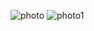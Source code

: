 ![photo](https://github.com/satishgupta2/QR-Generator/assets/126942680/bdedaa17-660a-44a0-b33c-405a82b3e40a)
![photo1](https://github.com/satishgupta2/QR-Generator/assets/126942680/2355e3eb-f6e2-4967-bf71-54724b181f73)
